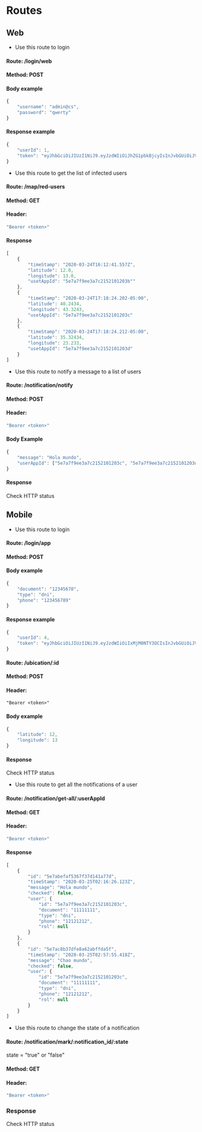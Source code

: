 # Routes

## Web

* Use this route to login

#### Route: /login/web
#### Method: POST
#### Body example
```js
{
	"username": "admin@cs",
	"password": "qwerty"
}
```
#### Response example
```js
{
    "userId": 1,
    "token": "eyJhbGciOiJIUzI1NiJ9.eyJzdWIiOiJhZG1pbkBjcyIsInJvbGUiOiJVU0VSX1dFQiIsImlzcyI6Imh0dHA6Ly9kZXZnbGFuLmNvbSIsImlhdCI6MTU4NTA1MjU2MCwiZXhwIjoxNTg1MDcwNTYwfQ.gTJ2ovcGXKTjTQxBjZC7mVttBeQ4u4roEQKdRsyKYvk"
}
```

* Use this route to get the list of infected users

#### Route: /map/red-users
#### Method: GET
#### Header:
```js
"Bearer <token>"
```

#### Response
```js
[
    {
        "timeStamp": "2020-03-24T16:12:41.557Z",
        "latitude": 12.0,
        "longitude": 13.0,
        "usetAppId": "5e7a7f9ee3a7c2152101203b""
    },
    {
        "timeStamp": "2020-03-24T17:18:24.202-05:00",
        "latitude": 40.2434,
        "longitude": 43.3243,
        "usetAppId": "5e7a7f9ee3a7c2152101203c"
    },
    {
        "timeStamp": "2020-03-24T17:18:24.212-05:00",
        "latitude": 35.32434,
        "longitude": 23.233,
        "usetAppId": "5e7a7f9ee3a7c2152101203d"
    }
]
```

* Use this route to notify a message to a list of users

#### Route: /notification/notify
#### Method: POST
#### Header:
```js
"Bearer <token>"
```

#### Body Example
```js
{
	"message": "Hola mundo",
	"userAppId": ["5e7a7f9ee3a7c2152101203c", "5e7a7f9ee3a7c2152101203d"]
}
```

#### Response
Check HTTP status




## Mobile

* Use this route to login

#### Route: /login/app
#### Method: POST
#### Body example
```js
{
	"document": "12345678",
	"type": "dni",
	"phone": "123456789"
}
```
#### Response example
```js
{
    "userId": 4,
    "token": "eyJhbGciOiJIUzI1NiJ9.eyJzdWIiOiIxMjM0NTY3OCIsInJvbGUiOiJVU0VSX0FQUCIsImlzcyI6Imh0dHA6Ly9kZXZnbGFuLmNvbSIsImlhdCI6MTU4NTA1NTU2NCwiZXhwIjoxNTg1MDczNTY0fQ.KSs0z2HlA-4S4tgnhHQh-9t7qdOgraKOOqovuyNV_go"
}
```

#### Route: /ubication/:id
#### Method: POST
#### Header:
```
"Bearer <token>"
```
#### Body example
```js
{
	"latitude": 12,
	"longitude": 13
}
```
#### Response

Check HTTP status


* Use this route to get all the notifications of a user

#### Route: /notification/get-all/:userAppId
#### Method: GET
#### Header:
```js
"Bearer <token>"
```

#### Response
```js
[
    {
        "id": "5e7abefaf5367f37d141a77d",
        "timeStamp": "2020-03-25T02:16:26.123Z",
        "message": "Hola mundo",
        "checked": false,
        "user": {
            "id": "5e7a7f9ee3a7c2152101203c",
            "document": "11111111",
            "type": "dni",
            "phone": "12121212",
            "rol": null
        }
    },
    {
        "id": "5e7ac8b37dfe8a62abffda5f",
        "timeStamp": "2020-03-25T02:57:55.418Z",
        "message": "Chao mundo",
        "checked": false,
        "user": {
            "id": "5e7a7f9ee3a7c2152101203c",
            "document": "11111111",
            "type": "dni",
            "phone": "12121212",
            "rol": null
        }
    }
]
```

* Use this route to change the state of a notification

#### Route: /notification/mark/:notification_id/:state
state = "true" or "false"
#### Method: GET
#### Header:
```js
"Bearer <token>"
```

### Response
Check HTTP status
